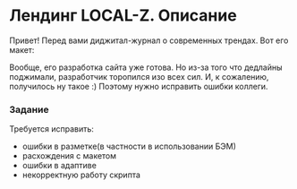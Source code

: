 # Лендинг LOCAL-Z. Описание

Привет! Перед вами диджитал-журнал о современных трендах. Вот его макет:


Вообще, его разработка сайта уже готова. Но из-за того что дедлайны поджимали, разработчик торопился изо всех сил. И, к сожалению, получилось ну такое :) Поэтому нужно исправить ошибки коллеги.

### Задание

Требуется исправить:
- ошибки в разметке(в частности в использовании БЭМ)
- расхождения с макетом
- ошибки в адаптиве
- некорректную работу скрипта
